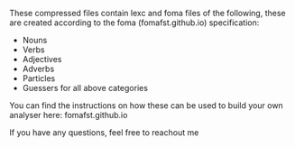 These compressed files contain lexc and foma files of the following, these are created according to the foma (fomafst.github.io) specification:
- Nouns
- Verbs
- Adjectives
- Adverbs
- Particles
- Guessers for all above categories

You can find the instructions on how these can be used to build your own analyser here: fomafst.github.io

If you have any questions, feel free to reachout me
